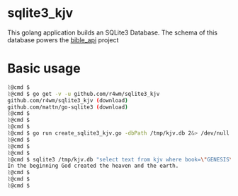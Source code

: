 # sqlite3_kjv

This golang application builds an SQLite3 Database.
The schema of this database powers the [bible_api](https://github.com/R4wm/bible_api) project


# Basic usage
```bash
ᚱ@cmd $
ᚱ@cmd $ go get -v -u github.com/r4wm/sqlite3_kjv
github.com/r4wm/sqlite3_kjv (download)
github.com/mattn/go-sqlite3 (download)
ᚱ@cmd $
ᚱ@cmd $
ᚱ@cmd $
ᚱ@cmd $ go run create_sqlite3_kjv.go -dbPath /tmp/kjv.db 2&> /dev/null
ᚱ@cmd $
ᚱ@cmd $
ᚱ@cmd $
ᚱ@cmd $ sqlite3 /tmp/kjv.db "select text from kjv where book=\"GENESIS\" and chapter=1 and verse=1"
In the beginning God created the heaven and the earth.
ᚱ@cmd $
ᚱ@cmd $
ᚱ@cmd $

```